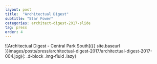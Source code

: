 ```yaml
---
layout: post
title:  "Architectual Digest"
subtitle: "Star Power"
categories: architect-digest-2017-slide
tag: press
order: 4
---
```


![Architectual Digest - Central Park South]({{ site.baseurl }}images/posts/press/architectual-digest-2017/architectual-digest-2017-004.jpg){: .d-block .img-fluid .lazy}
